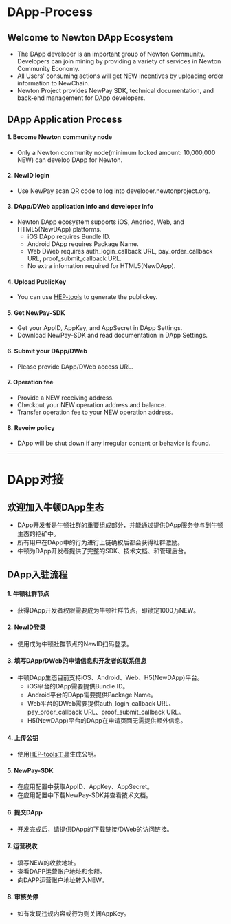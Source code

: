 # DApp-Process

## Welcome to Newton DApp Ecosystem

* The DApp developer is an important group of Newton Community. Developers can join mining by providing a variety of services in Newton Community Economy.
* All Users' consuming actions will get NEW incentives by uploading order information to NewChain.
* Newton Project provides NewPay SDK, technical documentation, and back-end management for DApp developers.

## DApp Application Process

#### 1. Become Newton community node
* Only a Newton community node(minimum locked amount: 10,000,000 NEW) can develop DApp for Newton.

#### 2. NewID login
* Use NewPay scan QR code to log into developer.newtonproject.org.

#### 3. DApp/DWeb application info and developer info
* Newton DApp ecosystem supports iOS, Andriod, Web, and HTML5(NewDApp) platforms.
	* iOS DApp requires Bundle ID.
	* Android DApp requires Package Name.
	* Web DWeb requires auth_login_callback URL, pay_order_callback URL, proof_submit_callback URL.
	* No extra infomation required for HTML5(NewDApp).

#### 4. Upload PublicKey
* You can use [HEP-tools](https://github.com/newtonproject/hep-tools) to generate the publickey.

#### 5. Get NewPay-SDK
* Get your AppID, AppKey, and AppSecret in DApp Settings.
* Download NewPay-SDK and read documentation in DApp Settings.

#### 6. Submit your DApp/DWeb
* Please provide DApp/DWeb access URL.

#### 7. Operation fee
* Provide a NEW receiving address.
* Checkout your NEW operation address and balance.
* Transfer operation fee to your NEW operation address.

#### 8. Reveiw policy
* DApp will be shut down if any irregular content or behavior is found.

---

# DApp对接

## 欢迎加入牛顿DApp生态

* DApp开发者是牛顿社群的重要组成部分，并能通过提供DApp服务参与到牛顿生态的挖矿中。
* 所有用户在DApp中的行为进行上链确权后都会获得社群激励。
* 牛顿为DApp开发者提供了完整的SDK、技术文档、和管理后台。

## DApp入驻流程

#### 1. 牛顿社群节点
* 获得DApp开发者权限需要成为牛顿社群节点，即锁定1000万NEW。

#### 2. NewID登录
* 使用成为牛顿社群节点的NewID扫码登录。

#### 3. 填写DApp/DWeb的申请信息和开发者的联系信息
* 牛顿DApp生态目前支持iOS、Android、Web、H5(NewDApp)平台。
	* iOS平台的DApp需要提供Bundle ID。
	* Android平台的DApp需要提供Package Name。
	* Web平台的DWeb需要提供auth_login_callback URL、pay_order_callback URL、proof_submit_callback URL。
	* H5(NewDApp)平台的DApp在申请页面无需提供额外信息。

#### 4. 上传公钥
* 使用[HEP-tools工具](https://github.com/newtonproject/hep-tools)生成公钥。

#### 5. NewPay-SDK
* 在应用配置中获取AppID、AppKey、AppSecret。
* 在应用配置中下载NewPay-SDK并查看技术文档。

#### 6. 提交DApp
* 开发完成后，请提供DApp的下载链接/DWeb的访问链接。

#### 7. 运营税收
* 填写NEW的收款地址。
* 查看DAPP运营账户地址和余额。
* 向DAPP运营账户地址转入NEW。

#### 8. 审核关停
* 如有发现违规内容或行为则关闭AppKey。
